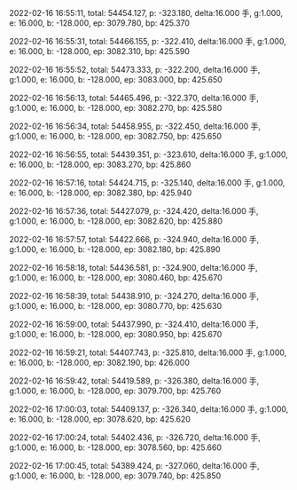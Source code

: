 2022-02-16 16:55:11, total: 54454.127, p: -323.180, delta:16.000 手, g:1.000, e: 16.000, b: -128.000, ep: 3079.780, bp: 425.370

2022-02-16 16:55:31, total: 54466.155, p: -322.410, delta:16.000 手, g:1.000, e: 16.000, b: -128.000, ep: 3082.310, bp: 425.590

2022-02-16 16:55:52, total: 54473.333, p: -322.200, delta:16.000 手, g:1.000, e: 16.000, b: -128.000, ep: 3083.000, bp: 425.650

2022-02-16 16:56:13, total: 54465.496, p: -322.370, delta:16.000 手, g:1.000, e: 16.000, b: -128.000, ep: 3082.270, bp: 425.580

2022-02-16 16:56:34, total: 54458.955, p: -322.450, delta:16.000 手, g:1.000, e: 16.000, b: -128.000, ep: 3082.750, bp: 425.650

2022-02-16 16:56:55, total: 54439.351, p: -323.610, delta:16.000 手, g:1.000, e: 16.000, b: -128.000, ep: 3083.270, bp: 425.860

2022-02-16 16:57:16, total: 54424.715, p: -325.140, delta:16.000 手, g:1.000, e: 16.000, b: -128.000, ep: 3082.380, bp: 425.940

2022-02-16 16:57:36, total: 54427.079, p: -324.420, delta:16.000 手, g:1.000, e: 16.000, b: -128.000, ep: 3082.620, bp: 425.880

2022-02-16 16:57:57, total: 54422.666, p: -324.940, delta:16.000 手, g:1.000, e: 16.000, b: -128.000, ep: 3082.180, bp: 425.890

2022-02-16 16:58:18, total: 54436.581, p: -324.900, delta:16.000 手, g:1.000, e: 16.000, b: -128.000, ep: 3080.460, bp: 425.670

2022-02-16 16:58:39, total: 54438.910, p: -324.270, delta:16.000 手, g:1.000, e: 16.000, b: -128.000, ep: 3080.770, bp: 425.630

2022-02-16 16:59:00, total: 54437.990, p: -324.410, delta:16.000 手, g:1.000, e: 16.000, b: -128.000, ep: 3080.950, bp: 425.670

2022-02-16 16:59:21, total: 54407.743, p: -325.810, delta:16.000 手, g:1.000, e: 16.000, b: -128.000, ep: 3082.190, bp: 426.000

2022-02-16 16:59:42, total: 54419.589, p: -326.380, delta:16.000 手, g:1.000, e: 16.000, b: -128.000, ep: 3079.700, bp: 425.760

2022-02-16 17:00:03, total: 54409.137, p: -326.340, delta:16.000 手, g:1.000, e: 16.000, b: -128.000, ep: 3078.620, bp: 425.620

2022-02-16 17:00:24, total: 54402.436, p: -326.720, delta:16.000 手, g:1.000, e: 16.000, b: -128.000, ep: 3078.560, bp: 425.660

2022-02-16 17:00:45, total: 54389.424, p: -327.060, delta:16.000 手, g:1.000, e: 16.000, b: -128.000, ep: 3079.740, bp: 425.850